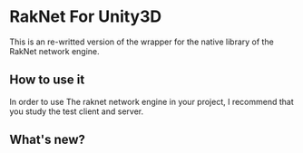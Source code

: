 # RakNet For Unity3D
This is an re-writted version of the wrapper for the native library of the RakNet network engine.

## How to use it
In order to use The raknet network engine in your project, I recommend that you study the test client and server.

## What's new?
